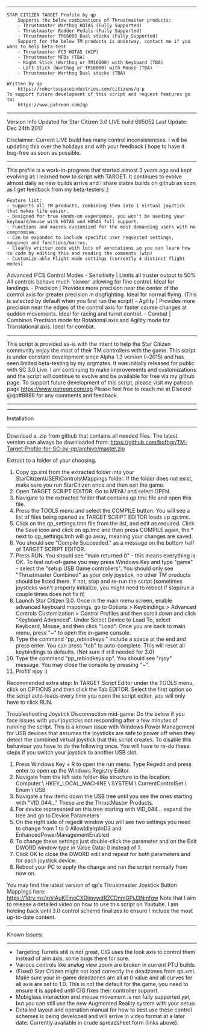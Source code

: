 *****************************************************************************************************************
	STAR CITIZEN TARGET Profile by qp
		Supports the below combinations of Thrustmaster products:
		- Thrustmaster Warthog HOTAS (Fully Supported)
		- Thrustmaster Rudder Pedals (Fully Supported)
		- Thrustmaster TM16000 Dual sticks (Fully Supported)
		Support for the below TM products is underway, contact me if you want to help beta-test
		- Thrustmaster FCS HOTAS (WIP)
		- Thrustmaster MFDs (TBA)
		- Right Stick (Warthog or TM16000) with Keyboard (TBA)
		- Left Stick (Warthog or TM16000) with Mouse (TBA)
		- Thrustmaster Warthog Dual sticks (TBA)
		
	Written by qp
 		https://robertsspaceindustries.com/citizens/q-p
	To support future development of this script and request features go to:
		https://www.patreon.com/qp

*****************************************************************************************************************
Version Info
Updated for Star Citizen 3.0 LIVE build 695052
Last Update: Dec 24th 2017

Disclaimer: Current LIVE build has many control inconsistencies. I will be updating this over the holidays and with your feedback I hope to have it bug-free as soon as possible.

*****************************************************************************************************************
This profile is a work-in-progress that started almost 3 years ago and kept evolving as I learned how to script with TARGET. 
It continues to evolve almost daily as new builds arrive and I share stable builds on github as soon as I get feedback from my beta-testers :)

	Feature list:
	- Supports all TM products, combining them into 1 virtual joystick that makes life easier.
	- Designed for true Hands-on experience, you won't be needing your keyboard/mouse with HOTAS and HOSAS full support.
	- Functions and macros customized for the most demanding users with no compromise.
	- Can be expanded to include specific user requested settings, mappings and functions/macros.
	- Cleanly written code with lots of annotations so you can learn how to code by editing this and reading the comments (wip)
	- Customize-able Flight mode settings (currently 4 distinct flight modes)
	
Advanced IFCS Control Modes
 		- Sensitivity 	| Limits all truster output to 50% All controls behave much 'slower' allowing for fine control. Ideal for landings.
		- Precision		| Provides more precision near the center of the control axis for greater precision in dogfighting. Ideal for normal flying. (This is selected by default when you first run the script)
		- Agility			| Provides more precision near the edges of the control axis for faster course changes at sudden movements. Ideal for racing and turret control.
		- Combat		| Combines Precision mode for Rotational axis and Agility mode for Translational axis. Ideal for combat.

*****************************************************************************************************************
This script is provided as-is with the intent to help the Star Citizen community enjoy the most of their TM controllers with the game.
This script is under constant development since Alpha 1.3 version (~2015) and has seen limited beta-testing by my orgmates. It was initially released for public with SC 3.0 Live.
I am continuing to make improvements and customizations and the script will continue to evolve and be available for free via my github page.
To support future development of this script, please visit my patreon page https://www.patreon.com/qp
Please feel free to reach me at Discord @qp#8888 for any comments and feedback.
*****************************************************************************************************************



*****************************************************************************************************************
Installation
*****************************************************************************************************************
Download a .zip from github that contains all needed files. The latest version can always be downloaded from: https://github.com/bofhgr/TM-Target-Profile-for-SC-by-qp/archive/master.zip

Extract to a folder of your choosing.

1. Copy qp.xml from the extracted folder into your StarCitizen\USER\Controls\Mappings folder. If the folder does not exist, make sure you run StarCitizen once and then exit the game.
2. Open TARGET SCRIPT EDITOR. Go to MENU and select OPEN.
3. Navigate to the extracted folder that contains qp.tmc file and open this file.
4. Press the TOOLS menu and select the COMPILE button. You will see a list of files being opened as TARGET SCRIPT EDITOR loads up qp.tmc.
5. Click on the qp_settings.tmh file from the list, and edit as required. Click the Save icon and click on qp.tmc and then press COMPILE again, the * next to qp_settings.tmh will go away, meaning your changes are saved.
6. You should see "Compile Succeeded." as a message on the bottom half of TARGET SCRIPT EDITOR.
7. Press RUN. You should see "main returned 0" - this means everything is OK. To test out-of-game you may press Windows Key and type "game" - select the "setup USB Game controllers". You should only see "Thrustmaster Combined" as your only joystick, no other TM products should be listed there. If not, stop and re-run the script (sometimes joysticks won't properly initialize, you might need to reboot if stop/run a couple times does not fix it)
8. Launch Star Citizen 3.0. Once in the main menu screen, enable advanced keyboard mappings, go to Options > Keybindings > Advanced Controls Customization > Control Profiles and then scroll down and click "Keyboard Advanced". Under Select Device to Load To, select Keyboard, Mouse, and then click "Load". Once you are back to main menu, press "~" to open the in-game console.
9. Type the command "pp_rebindkeys " include a space at the end and press enter. You can press "tab" to auto-complete. This will reset all keybindings to defaults. (Not sure if still needed for 3.0)
10. Type the command "pp_rebindkeys qp". You should see "njoy" message. You may close the console by pressing "~". 
11. Profit! njoy :)

Recommended extra step: In TARGET Script Editor under the TOOLS menu, click on OPTIONS and then click the Tab EDITOR. Select the first option so the script auto-loads every time you open the script editor, you will only have to click RUN.

Troubleshooting Joystick Disconnection mid-game: Do the below if you face issues with your joysticks not responding after a few minutes of running the script. This is a known issue with Windows Power Management for USB devices that assumes the joysticks are safe to power off when they detect the combined virtual joystick that this script creates. To disable this behaviour you have to do the following once. You will have to re-do these steps if you switch your joystick to another USB slot.

1. Press Windows Key + R to open the run menu. Type Regedit and press enter to open up the Windows Registry Editor.
2. Navigate from the left side folder-like structure to the location: Computer \ HKEY_LOCAL_MACHINE \ SYSTEM \ CurrentControlSet \ Enum \ USB
3. Navigate a few items down the USB tree until you see the ones starting with "VID_044..." These are the ThrustMaster Products.
4. For device represented on this tree starting with VID_044... expand the tree and go to Device Parameters
5. On the right side of regedit window you will see two settings you need to change from 1 to 0 AllowIdlelrplnD3 and EnhancedPowerManagementEnabled
6. To change these settings just double-click the parameter and on the Edit DWORD window type in Value Data: 0 instead of 1.
7. Click OK to close the DWORD edit and repeat for both parameters and for each joystick device.
8. Reboot your PC to apply the change and run the script normally from now on.

You may find the latest version of qp's Thrustmaster Joystick Button Mappings here: https://1drv.ms/x/s!AuKEmoCXDlmvwdRZCDnmGPjJ3Nmfgw 
	Note that I aim to release a detailed video on how to use this script on Youtube.
	I am holding back until 3.0 control scheme finalizes to ensure I include the most up-to-date content.

*****************************************************************************************************************
Known Issues:
*****************************************************************************************************************
- Targeting Turrets still is not great, CIG uses the look axis to control them instead of aim axis, some bugs there for sure.
- Various controls like analog view zoom are broken in current PTU builds.
- (Fixed) Star Citizen might not load correctly the deadzones from qp.xml. Make sure your in-game deadzones are all at 0 value and all curves for all axis are set to 1.0. This is not the default for the game, you need to ensure it is applied until CIG fixes their controller support.
- Mobiglass interaction and mouse movement is not fully supported yet, but you can still use the new Augmented Reality system with your setup.
- Detailed layout and operation manual for how to best use these control schemes is being developed and will arrive in video format at a later date. Currently available in crude spreadsheet form (links above).
